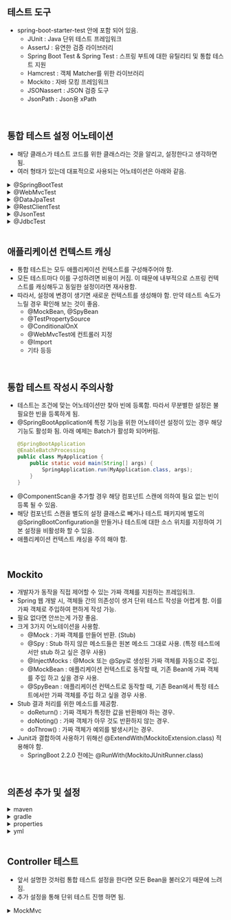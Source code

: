 ## 테스트 도구
- spring-boot-starter-test 안에 포함 되어 있음.
  - JUnit : Java 단위 테스트 프레임워크
  - AssertJ : 유연한 검증 라이브러리
  - Spring Boot Test & Spring Test : 스프링 부트에 대한 유틸리티 및 통합 테스트 지원
  - Hamcrest : 객체 Matcher를 위한 라이브러리
  - Mockito : 자바 모킹 프레임워크
  - JSONassert : JSON 검증 도구
  - JsonPath : Json용 xPath

<br/>

## 통합 테스트 설정 어노테이션
- 해당 클래스가 테스트 코드를 위한 클래스라는 것을 알리고, 설정한다고 생각하면 됨.
- 여러 형태가 있는데 대표적으로 사용되는 어노테이션은 아래와 같음.

<details>
  <summary>@SpringBootTest</summary>

```java
@SpringBootTest(properties = { "mangkyu.blog=tistory" })
```
- 통합 테스트 환경 설정.
- 모든 빈을 스캔하고 애플리케이션 컨텍스트 생성.
  - 특정 계층만 테스트할 경우 불필요한 빈 스캔으로 시간이 오래 걸림.
  - 이를 해결하기 위해 특정 부분만 테스트할 수 있는 슬라이드 테스트를 위한 어노테이션을 제공함. (@WebMvcTest 등)
  - 슬라이스 테스트도 스프링 컨텍스트를 구성함. (단위 테스트가 아님.)
- 다양한 값을 줄 수 있음.
  - properties : 애플리케이션 실행에 필요한 properties를 Key=value 형태로 추가.
  - args : 애플리케이션의 arguments로 값 전달.
  - classes : 애플리케이션 로딩 시 사용되는 컴포넌트 클래스 정의.
  - webEnvironment : 테스트 환경 설정. (총 4가지)
    - MOCK
      - 웹 기반의 애플리케이션 컨텍스트를 생성하지만 MOCK 환경으로 제공하여 내장 서버 시작 되지 않음.
      - 웹 환경이 클래스패스에 없다면 웹이 아닌 애플리케이션 컨텍스틀를 생성함.
      - 웹 기반 MOCK 테스트를 위해 @AutoConfigureMockMVC 또는 @AutoConfigureWebTestClient와 함께 사용 가능.
    - RANDOM_PORT
      - 웹 기반의 애플리케이션 컨텍스트 생성하여 실제 웹 환경 제공.
      - 내장 서버도 실행되며 사용되지 않는 랜덤 포트를 listen 함.
    - DEFINED_PORT
      - 웹 기반의 애플리케이션 컨텍스트 생성하여 실제 웹 환경 제공.
      - 내장 서버도 실행되며 지정한 포트를 listen 함.
    - NONE
      - SpringApplication로 애플리케이션 컴텍스트 생성.
      - MOCK이나 다른 것들을 포함해 어떠한 웹 환경도 제공하지 않음.
    - 기본 값은 MOCK 이므로 실제 웹 서버 실행 안함.
    - @Transactional 설정 하면 테스트 끝난 후 DB 롤백함.
    - 만약 RANDOM_PORT, DEFINED_PORT 설정 시 별도 쓰레드에서 실제 서버가 구동되므로 @Transactional 설정 해도 롤백 불가. 또한, TestRestTemplate 의존성이 자동 추가 되므로 API 호출이 필요할 때 사용 가능.
    - 해결 방법은 TRUNCATE 명령어로 모든 데이터를 날려 버리는 것. (기본 데이터가 없다는 가정)
    - <details>
        <summary>테스트 격리 고도화하기</summary>
        
        - 테스트의 실행 주기에 개입할 수 있는 AbstractTestExecutionListener 구현체를 생성하여 등록.
        - beforeTestClass : 테스트 클래스 내의 어떠한 테스트도 실행되기 전에 테스트 클래스를 전처리하기 위해 사용.
        - prepareTestInstance : 테스트 객체를 생성하기 위한 전처리 작업.
        - beforeTestMethod : BeforeEach와 같은 Before 콜백들이 실행되기 전에 테스트를 전처리 할 때 사용.
        - beforeTestExecution : BeforeEach와 같은 Before 콜백들이 실행된 후에 테스트를 전처리 할 때 사용.
        - afterTestExecution : AfterEach와 같은 After 콜백들이 실행되기 전에 테스트를 후처리 할 때 사용.
        - afterTestMethod : AfterEach와 같은 After 콜백들이 실행된 후에 테스트를 후처리 할 때 사용.
        - afterTestClass : 모든 테스트의 실행이 끝나고, 테스트 클래스를 후처리할 때 사용.
          ```java
          public class AcceptanceTestExecutionListener extends AbstractTestExecutionListener {
            @Override
            public void afterTestMethod(final TestContext testContext) {
                final JdbcTemplate jdbcTemplate = getJdbcTemplate(testContext);
                final List<String> truncateQueries = getTruncateQueries(jdbcTemplate);
                truncateTables(jdbcTemplate, truncateQueries);
            }
          
            private List<String> getTruncateQueries(final JdbcTemplate jdbcTemplate) {
                return jdbcTemplate.queryForList("SELECT Concat('TRUNCATE TABLE ', TABLE_NAME, ';') AS q FROM INFORMATION_SCHEMA.TABLES WHERE TABLE_SCHEMA = 'PUBLIC'", String.class);
            }
          
            private JdbcTemplate getJdbcTemplate(final TestContext testContext) {
                return testContext.getApplicationContext().getBean(JdbcTemplate.class);
            }
          
            private void truncateTables(final JdbcTemplate jdbcTemplate, final List<String> truncateQueries) {
                execute(jdbcTemplate, "SET REFERENTIAL_INTEGRITY FALSE");
                truncateQueries.forEach(v -> execute(jdbcTemplate, v));
                execute(jdbcTemplate, "SET REFERENTIAL_INTEGRITY TRUE");
            }
            private void execute(final JdbcTemplate jdbcTemplate, final String query) {
                jdbcTemplate.execute(query);
            }
          }
          ```
          ```java
          @SpringBootTest(webEnvironment = SpringBootTest.WebEnvironment.RANDOM_PORT)
          @Retention(RetentionPolicy.RUNTIME)
          @TestExecutionListeners(value = {AcceptanceTestExecutionListener.class,}, mergeMode = TestExecutionListeners.MergeMode.MERGE_WITH_DEFAULTS)
          public @interface AcceptanceTest {
          }
          ```
          ```java
          @AcceptanceTest
          class MyTest {
                  
          }
          ``` 
          </details>
  
</details>

<details>
  <summary>@WebMvcTest</summary>

```java
@WebMvcTest(UserController.class)
class UserControllerTest {
}
```
- 슬라이드 테스트. (통합 테스트이며 부분 테스트임.)
- 컨트롤러 테스트용. 
- 컨트롤러와 연관된 빈들만 제한적으로 찾아서 등록. (@Component, @ConfigurationProperties 스캔 안함)
  - @Controller, @RestController
  - @ControllerAdvice, @RestControllerAdvice
  - @JsonComponent
  - Filter
  - WebMvcConfigurer
  - HandlerMethodArgumentResolver
  - 기타 등등
- 내장된 서블릿 컨테이너가 랜덤 포트로 실행.
- 내부에 @AutoConfigureMockMvc가 있기에 @Autowired로 MockMvc 주입 받을 수 있음.
- 컨트롤러가 의존하는 Bean이 있다면 @MockBean, @SpyBean을 사용해 주어야 함. 
  - 이 경우 새로운 애플리케이션 컨택스트를 필요로 하므로 주의 해야 함.
</details>

<details>
  <summary>@DataJpaTest</summary>

```java
@DataJpaTest
class MyRepositoryTests {
}
```
- 슬라이드 테스트. (통합 테스트이며 부분 테스트임.)
- JPA repository 테스트용.
- @Entity 스캔하고 테스트를 위한 TestEntityManager를 사용해 JPA repository 설정함. (@Component, @ConfigurationProperties 스캔 안함.)
- @Transactional이 포함되어 있어 테스트 끝나면 롤백 됨.
- 롤백을 원하지 않을 경우 @Rollback(false) 추가.
- 만약 properties에 DB 클래스 패스가 존재한다면 자동으로 해당 DB에 연결 됨. (default H2)
- 내장 DB를 사용하고 싶지 않다면 @AutoConfigureTestDatabase(replace = Replace.NONE) 추가.

</details>

<details>
  <summary>@RestClientTest</summary>

- 슬라이드 테스트. (통합 테스트이며 부분 테스트임.)
- RestTemplate 테스트용.
</details>

<details>
  <summary>@JsonTest</summary>

- 슬라이드 테스트. (통합 테스트이며 부분 테스트임.)
- json 관련 테스트를 위해 gson이나 objectMapper 등의 의존성이 필요한 경우 사용.
</details>

<details>
  <summary>@JdbcTest</summary>

- 슬라이드 테스트. (통합 테스트이며 부분 테스트임.)
- Datasource와 JdbcTemplate만 필요한 경우 사용.
</details>

<br/>

## 애플리케이션 컨텍스트 캐싱

- 통합 테스트는 모두 애플리케이션 컨텍스트를 구성해주어야 함. 
- 모든 테스트마다 이를 구성하려면 비용이 커짐. 이 때문에 내부적으로 스프링 컨텍스트를 캐싱해두고 동일한 설정이라면 재사용함.
- 따라서, 설정에 변경이 생기면 새로운 컨텍스트를 생성해야 함. 만약 테스트 속도가 느릴 경우 확인해 보는 것이 좋음.
  - @MockBean, @SpyBean
  - @TestPropertySource
  - @ConditionalOnX
  - @WebMvcTest에 컨트롤러 지정
  - @Import
  - 기타 등등

<br/>

## 통합 테스트 작성시 주의사항
- 테스트는 조건에 맞는 어노테이션만 찾아 빈에 등록함. 따라서 무분별한 설정은 불필요한 빈을 등록하게 됨.
- @SpringBootApplication에 특정 기능을 위한 어노테이션 설정이 있는 경우 해당 기능도 활성화 됨. 아래 예제는 Batch가 활성화 되어버림.
  ```java
  @SpringBootApplication
  @EnableBatchProcessing
  public class MyApplication {
      public static void main(String[] args) {
          SpringApplication.run(MyApplication.class, args);
      }
  }
  ```
- @ComponentScan을 추가할 경우 해당 컴포넌트 스캔에 의하여 필요 없는 빈이 등록 될 수 있음.
- 해당 컴포넌트 스캔을 별도의 설정 클래스로 빼거나 테스트 패키지에 별도의 @SpringBootConfiguration을 만들거나 테스트에 대한 소스 위치를 지정하여 기본 설정을 비활성화 할 수 있음.
- 애플리케이션 컨텍스트 캐싱을 주의 해야 함.

<br/>


## Mockito
- 개발자가 동작을 직접 제어할 수 있는 가짜 객체를 지원하는 프레임워크.
- Spring 웹 개발 시, 객체들 간의 의존성이 생겨 단위 테스트 작성을 어렵게 함. 이를 가짜 객체로 주입하여 편하게 작성 가능.
- 필요 없다면 안쓰는게 가장 좋음.
- 크게 3가지 어노테이션을 사용함.
  - @Mock : 가짜 객체를 만들어 반환. (Stub)
  - @Spy : Stub 하지 않은 메소드들은 원본 메소드 그대로 사용. (특정 테스트에서만 stub 하고 싶은 경우 사용)
  - @InjectMocks : @Mock 또는 @Spy로 생성된 가짜 객체를 자동으로 주입.
  - @MockBean : 애플리케이션 컨텍스트로 동작할 때, 기존 Bean에 가짜 객체를 주입 하고 싶을 경우 사용.
  - @SpyBean : 애플리케이션 컨텍스트로 동작할 때, 기존 Bean에서 특정 테스트에서만 가짜 객체를 주입 하고 싶을 경우 사용.
- Stub 결과 처리를 위한 메소드를 제공함.
  - doReturn() : 가짜 객체가 특정한 값을 반환해야 하는 경우.
  - doNoting() : 가짜 객체가 아무 것도 반환하지 않는 경우. 
  - doThrow() : 가짜 객체가 예외를 발생시키는 경우.
- Junit과 결합하여 사용하기 위해선 @ExtendWith(MockitoExtension.class) 적용해야 함.
  - SpringBoot 2.2.0 전에는 @RunWith(MockitoJUnitRunner.class)

<br/>

## 의존성 추가 및 설정

<details>
  <summary>maven</summary>

```maven
<dependencies>
  <!-- H2 Database -->
  <dependency>
      <groupId>com.h2database</groupId>
      <artifactId>h2</artifactId>
      <scope>runtime</scope>
  </dependency>

  <!-- Spring Data JPA -->
  <dependency>
      <groupId>org.springframework.boot</groupId>
      <artifactId>spring-boot-starter-data-jpa</artifactId>
  </dependency>
  
  <!-- MOCKITO -->
  <dependency>
      <groupId>org.mockito</groupId>
      <artifactId>mockito-core</artifactId>
      <version>4.1.0</version>
      <scope>test</scope>
  </dependency>
  
  <!-- GSON -->
  <dependency>
      <groupId>com.google.code.gson</groupId>
      <artifactId>gson</artifactId>
      <version>2.8.9</version>
  </dependency>
</dependencies>
```
</details>

<details>
  <summary>gradle</summary>

```
dependencies {
    // H2 Database
    runtimeOnly 'com.h2database:h2'

    // Spring Data JPA
    implementation 'org.springframework.boot:spring-boot-starter-data-jpa'
    
    // Mockito 
    testImplementation 'org.mockito:mockito-core:4.1.0'

    // Gson
    implementation 'com.google.code.gson:gson:2.8.9'
}
```
</details>

<details>
  <summary>properties</summary>

```
spring.datasource.url=jdbc:h2:mem:testdb;DB_CLOSE_DELAY=-1;DB_CLOSE_ON_EXIT=FALSE
spring.datasource.driverClassName=org.h2.Driver
spring.datasource.username=sa
spring.datasource.password=

spring.jpa.database-platform=org.hibernate.dialect.H2Dialect
spring.jpa.hibernate.ddl-auto=update
spring.h2.console.enabled=true
spring.h2.console.path=/h2-console
```
</details>

<details>
  <summary>yml</summary>

```
spring:
    datasource:
        url: jdbc:h2:mem:testdb;DB_CLOSE_DELAY=-1;DB_CLOSE_ON_EXIT=FALSE
        driverClassName: org.h2.Driver
        username: sa
        password:

jpa:
    database-platform: org.hibernate.dialect.H2Dialect
    hibernate:
    ddl-auto: update

h2:
    console:
    enabled: true
    path: /h2-console
```
</details>

<br/>

## Controller 테스트
- 앞서 설명한 것처럼 통합 테스트 설정을 한다면 모든 Bean을 불러오기 때문에 느려짐.
- 추가 설정을 통해 단위 테스트 진행 하면 됨.

<details>
  <summary>MockMvc</summary>

- 단위 테스트를 위해 MockMvc를 이용하여 controller 등록 하는 것이 포인트.

  ```java
  package user;
  
  import static org.mockito.ArgumentMatchers.any;
  import static org.mockito.Mockito.doReturn;
  import static org.springframework.test.web.servlet.result.MockMvcResultMatchers.jsonPath;
  import static org.springframework.test.web.servlet.result.MockMvcResultMatchers.status;
  
  import com.google.gson.Gson;
  import org.junit.jupiter.api.BeforeEach;
  import org.junit.jupiter.api.DisplayName;
  import org.junit.jupiter.api.Test;
  import org.junit.jupiter.api.extension.ExtendWith;
  import org.mockito.InjectMocks;
  import org.mockito.Mock;
  import org.mockito.junit.jupiter.MockitoExtension;
  import org.springframework.http.MediaType;
  import org.springframework.test.web.servlet.MockMvc;
  import org.springframework.test.web.servlet.ResultActions;
  import org.springframework.test.web.servlet.request.MockMvcRequestBuilders;
  import org.springframework.test.web.servlet.setup.MockMvcBuilders;
  
  @ExtendWith(MockitoExtension.class)
  class UserControllerTest {
  
      // 가짜 객체(Mock) 생성
      @Mock
      private UserService userService;
  
      // @Mock으로 만든 가짜 객체를 주입 받은 객체 생성. (@Mock userService 주입된 userController)
      @InjectMocks
      private UserController userController;
  
      // 테스트용 HTTP 호출 (가짜 객체를 주입 받은 userController 등록 하기 위한 테스트용 MVC)
      private MockMvc mockMvc;
  
      // 각 @Test, @RepeatedTest, @ParameterizedTest 또는 @TestFactory 메소드보다 먼저 메소드가 실행되어야 함을 의미
      // 가짜 객체 userService가 주입 된 UserController를 적용 하겠다는 뜻이다.
      @BeforeEach
      public void init() {
          mockMvc = MockMvcBuilders.standaloneSetup(userController).build();
      }
  
      @DisplayName("회원 가입 성공")
      @Test
      void signUpSuccess() throws Exception {
          //given
          UserDTO userRequest = signRequest();
          UserDTO userResponse = signResponse();
  
          // userService는 가짜 객체이므로 반환 값이 무엇인지 설정해야한다.
          // 즉, 가짜 객체 userService의 메소드 signUp()에 UserDTO.class로 변환 가능한 객체 any를 매개변수로 주었을 경우 userResponse를 반환하도록 설정하는 것이다.
          doReturn(userResponse).when(userService).signUp(any(UserDTO.class));
  
          //when
          // userRequest를 콘텐트 내용으로 보냈을 때, 결과 값이 resultActions 에 저장된다.
          ResultActions resultActions = mockMvc.perform(
                  MockMvcRequestBuilders.post("/user/signup")
                          .contentType(MediaType.APPLICATION_JSON)
                          .content(new Gson().toJson(userRequest)) // request를 Gson 라이브러리를 통해 Json으로 변환하여 넘긴다.
          );
  
          //then
          // 현재는 값이 존재 하는지만 확인 했지만 결과 값이 내가 예상하는 결과 값이랑 같은지 확인하면 된다.
          resultActions.andExpect(status().isCreated()) // 상태 결과 값이 created인지 확인
              .andExpect(jsonPath("id", userResponse.getId()).exists()) // id 값이 존재 하는지 확인
              .andExpect(jsonPath("name", userResponse.getName()).exists()) // name 값이 존재 하는지 확인
              .andExpect(jsonPath("age", userResponse.getAge()).exists()); // age 값이 존재 하는지 확인
  
      }
  
      // 테스트할 입력 값
      private UserDTO signRequest() {
          return UserDTO.builder()
                  .id(null)
                  .name("홍길동")
                  .age(32)
                  .build();
      }
  
      // 정해진 결과 값
      private UserDTO signResponse() {
          return UserDTO.builder()
                  .id(0L)
                  .name("홍길동")
                  .age(32)
                  .build();
      }
  }
  ```
</details>